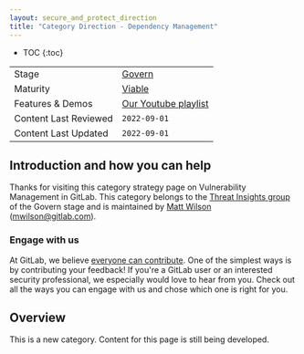 ```yaml
---
layout: secure_and_protect_direction
title: "Category Direction - Dependency Management"
---
```


- TOC
{:toc}

| | |
| --- | --- |
| Stage | [Govern](/direction/govern/) |
| Maturity | [Viable](/direction/maturity/) |
| Features & Demos | [Our Youtube playlist](https://www.youtube.com/playlist?list=PL05JrBw4t0Kp8oA6OJ6_wm7uw0muud_mZ) |
| Content Last Reviewed | `2022-09-01` |
| Content Last Updated | `2022-09-01` |

## Introduction and how you can help

Thanks for visiting this category strategy page on Vulnerability Management in GitLab. This category belongs to the [Threat Insights group](https://about.gitlab.com/handbook/product/categories/#threat-insights-group) of the Govern stage and is maintained by [Matt Wilson](https://about.gitlab.com/company/team/#matt_wilson) ([mwilson@gitlab.com](mailto:<mwilson@gitlab.com>)).

### Engage with us

At GitLab, we believe [everyone can contribute](https://about.gitlab.com/company/strategy/#contribute-with-gitlab). One of the simplest ways is by contributing your feedback! If you're a GitLab user or an interested security professional, we especially would love to hear from you. Check out all the ways you can engage with us and chose which one is right for you.

## Overview

This is a new category.  Content for this page is still being developed.